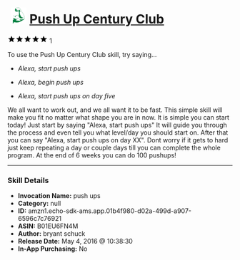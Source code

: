 # &nbsp;<img src="skill_icon" alt="Push Up Century Club icon" width="36"> [Push Up Century Club](http://alexa.amazon.com/#skills/amzn1.echo-sdk-ams.app.01b4f980-d02a-499d-a907-6596c7c76921)
![5 stars](../../images/ic_star_black_18dp_1x.png)![5 stars](../../images/ic_star_black_18dp_1x.png)![5 stars](../../images/ic_star_black_18dp_1x.png)![5 stars](../../images/ic_star_black_18dp_1x.png)![5 stars](../../images/ic_star_black_18dp_1x.png) 1

To use the Push Up Century Club skill, try saying...

* *Alexa, start push ups*

* *Alexa, begin push ups*

* *Alexa, start push ups on day five*

We all want to work out, and we all want it to be fast. This simple skill will make you fit no matter what shape you are in now. It is simple you can start today! Just start by saying "Alexa, start push ups" It will guide you through the process and even tell you what level/day you should start on. After that you can say "Alexa, start push ups on day XX". Dont worry if it gets to hard just keep repeating a day or couple days till you can complete the whole program. At the end of 6 weeks you can do 100 pushups!

***

### Skill Details

* **Invocation Name:** push ups
* **Category:** null
* **ID:** amzn1.echo-sdk-ams.app.01b4f980-d02a-499d-a907-6596c7c76921
* **ASIN:** B01EU6FN4M
* **Author:** bryant schuck
* **Release Date:** May 4, 2016 @ 10:38:30
* **In-App Purchasing:** No
